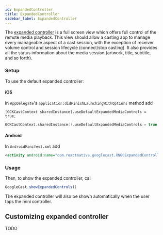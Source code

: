 ```yaml
---
id: ExpandedController
title: ExpandedController
sidebar_label: ExpandedController
---
```


The [expanded controller](https://developers.google.com/cast/docs/design_checklist/sender#sender-expanded-controller) is a full screen view which offers full control of the remote media playback. This view should allow a casting app to manage every manageable aspect of a cast session, with the exception of receiver volume control and session lifecycle (connect/stop casting). It also provides all the status information about the media session (artwork, title, subtitle, and so forth).

### Setup

To use the default expanded controller:

#### iOS

In `AppDelegate`'s `application:didFinishLaunchingWithOptions` method add

<!--DOCUSAURUS_CODE_TABS-->
<!--Objective-C-->

```obj-c
[GCKCastContext sharedInstance].useDefaultExpandedMediaControls = true;
```

<!--Swift-->

```swift
GCKCastContext.sharedInstance().useDefaultExpandedMediaControls = true
```

<!--END_DOCUSAURUS_CODE_TABS-->

#### Android

In `AndroidManifest.xml` add

```xml
<activity android:name="com.reactnative.googlecast.RNGCExpandedControllerActivity" />
```

### Usage

Then, to show the expanded controller, call

```js
GoogleCast.showExpandedControls()
```

The expanded controller will also be shown automatically when the user taps the mini controller.

## Customizing expanded controller

TODO
